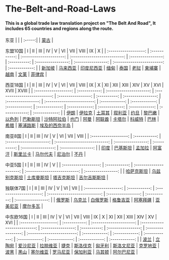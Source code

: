 # The-Belt-and-Road-Laws

#### This is a global trade law translation project on "The Belt And Road", It includes 65 countries and regions along the route.


东亚
|  |
| :-----:|
| [蒙古]() |



东盟10国
|          Ⅰ           |       Ⅱ       |            Ⅲ            |              Ⅳ               |         Ⅴ          |      Ⅵ       |         Ⅶ          |         Ⅷ          |             Ⅸ              |       Ⅹ        |
| :------------------: | :-----------: | :---------------------: | :--------------------------: | :----------------: | :----------: | :----------------: | :----------------: | :------------------------: | :------------: |
| [新加坡]() | [马来西亚]() | [印度尼西亚]() | [缅甸]() | [泰国]() | [老挝]() | [柬埔寨]() | [越南]() | [文莱]() | [菲律宾]() |



西亚18国
|          Ⅰ           |       Ⅱ       |            Ⅲ            |              Ⅳ               |         Ⅴ          |      Ⅵ       |         Ⅶ          |         Ⅷ          |             Ⅸ              |       Ⅹ        |       XI       |       XII       |       XIII       |       XIV       |       XV       |       XVI       |       XVII       |       XVIII       |
| :------------------: | :-----------: | :---------------------: | :--------------------------: | :----------------: | :----------: | :----------------: | :----------------: | :------------------------: | :------------: | :------------: | :------------: | :------------: | :------------: | :------------: | :------------: | :------------: | :------------: |
| [伊朗]() | [伊拉克]() | [土耳其]() | [叙利亚]() | [约旦]() | [黎巴嫩]() | [以色列]() | [巴勒斯坦]() | [沙特阿拉伯]() | [也门]() | [阿曼]() | [阿联酋]() | [卡塔尔]() | [科威特]() | [巴林]() | [希腊]() | [塞浦路斯]() | [埃及的西奈半岛]() |



南亚8国
|          Ⅰ           |       Ⅱ       |            Ⅲ            |              Ⅳ               |         Ⅴ          |      Ⅵ       |         Ⅶ          |         Ⅷ          |
| :------------------: | :-----------: | :---------------------: | :--------------------------: | :----------------: | :----------: | :----------------: | :----------------: | 
| [印度]() | [巴基斯坦]() | [孟加拉]() | [阿富汗]() | [斯里兰卡]() | [马尔代夫]() | [尼泊尔]() | [不丹]() |



中亚5国
|          Ⅰ           |       Ⅱ       |            Ⅲ            |              Ⅳ               |         Ⅴ          |
| :------------------: | :-----------: | :---------------------: | :--------------------------: | :----------------: |
| [哈萨克斯坦]() | [乌兹别克斯坦]() | [土库曼斯坦]() | [塔吉克斯坦]() | [吉尔吉斯斯坦]() |



独联体7国
|          Ⅰ           |       Ⅱ       |            Ⅲ            |              Ⅳ               |         Ⅴ          |      Ⅵ       |         Ⅶ          |
| :------------------: | :-----------: | :---------------------: | :--------------------------: | :----------------: | :----------: | :----------------: |
| [俄罗斯]() | [乌克兰]() | [白俄罗斯]() | [格鲁吉亚]() | [阿塞拜疆]() | [亚美尼亚]() | [摩尔多瓦]() |



中东欧16国
|          Ⅰ           |       Ⅱ       |            Ⅲ            |              Ⅳ               |         Ⅴ          |      Ⅵ       |         Ⅶ          |         Ⅷ          |             Ⅸ              |       Ⅹ        |       XI       |       XII       |       XIII       |       XIV       |       XV       |       XVI       |
| :------------------: | :-----------: | :---------------------: | :--------------------------: | :----------------: | :----------: | :----------------: | :----------------: | :------------------------: | :------------: | :------------: | :------------: | :------------: | :------------: | :------------: | :------------: |
| [波兰]() | [立陶宛]() | [爱沙尼亚]() | [拉脱维亚]() | [捷克]() | [斯洛伐克]() | [匈牙利]() | [斯洛文尼亚]() | [克罗地亚]() | [波黑]() | [黑山]() | [塞尔维亚]() | [罗马尼亚]() | [保加利亚]() | [马其顿]() | [阿尔巴尼亚]() |
